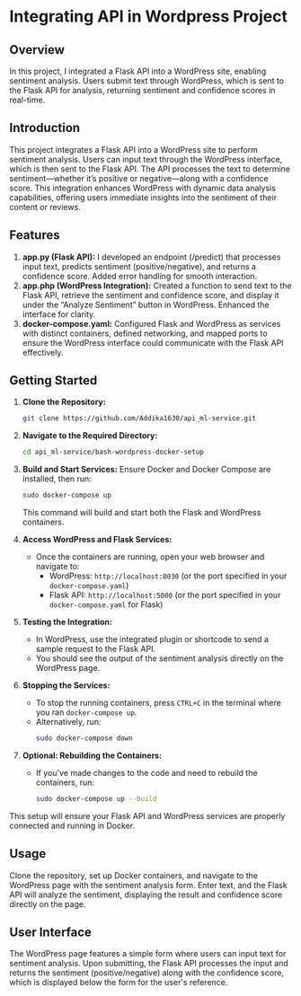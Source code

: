 <!DOCTYPE html>
<html>
<body>

  <h1>Integrating API in Wordpress Project</h1>

  <h2>Overview</h2>

  <p>In this project, I integrated a Flask API into a WordPress site, enabling sentiment analysis. Users submit text through WordPress, which is sent to the Flask API for analysis, returning sentiment and confidence scores in real-time.</p>

  <h2>Introduction</h2>

  <p>This project integrates a Flask API into a WordPress site to perform sentiment analysis. Users can input text through the WordPress interface, which is then sent to the Flask API. The API processes the text to determine sentiment—whether it’s positive or negative—along with a confidence score. This integration enhances WordPress with dynamic data analysis capabilities, offering users immediate insights into the sentiment of their content or reviews.</p>

  <h2>Features</h2>

  <ol>
    <li><strong>app.py (Flask API):</strong> I developed an endpoint (/predict) that processes input text, predicts sentiment (positive/negative), and returns a confidence score. Added error handling for smooth interaction.</li>
    <li><strong>app.php (WordPress Integration):</strong> Created a function to send text to the Flask API, retrieve the sentiment and confidence score, and display it under the “Analyze Sentiment” button in WordPress. Enhanced the interface for clarity.</li>
    <li><strong>docker-compose.yaml:</strong> Configured Flask and WordPress as services with distinct containers, defined networking, and mapped ports to ensure the WordPress interface could communicate with the Flask API effectively.</li>
  </ol>

  ## Getting Started

1. **Clone the Repository:**
    ```bash
    git clone https://github.com/Addika1630/api_ml-service.git
    ```

2. **Navigate to the Required Directory:**
    ```bash
    cd api_ml-service/bash-wordpress-docker-setup
    ```

3. **Build and Start Services:**
   Ensure Docker and Docker Compose are installed, then run:
    ```bash
    sudo docker-compose up
    ```
   This command will build and start both the Flask and WordPress containers.

4. **Access WordPress and Flask Services:**
   - Once the containers are running, open your web browser and navigate to:
      - WordPress: `http://localhost:8030` (or the port specified in your `docker-compose.yaml`)
      - Flask API: `http://localhost:5000` (or the port specified in your `docker-compose.yaml` for Flask)

5. **Testing the Integration:**
   - In WordPress, use the integrated plugin or shortcode to send a sample request to the Flask API.
   - You should see the output of the sentiment analysis directly on the WordPress page.

6. **Stopping the Services:**
   - To stop the running containers, press `CTRL+C` in the terminal where you ran `docker-compose up`.
   - Alternatively, run:
     ```bash
     sudo docker-compose down
     ```

7. **Optional: Rebuilding the Containers:**
   - If you've made changes to the code and need to rebuild the containers, run:
     ```bash
     sudo docker-compose up --build
     ```

This setup will ensure your Flask API and WordPress services are properly connected and running in Docker.


  <h2>Usage</h2>

  <p>Clone the repository, set up Docker containers, and navigate to the WordPress page with the sentiment analysis form. Enter text, and the Flask API will analyze the sentiment, displaying the result and confidence score directly on the page.</p>

  <h2>User Interface</h2>

  <p>The WordPress page features a simple form where users can input text for sentiment analysis. Upon submitting, the Flask API processes the input and returns the sentiment (positive/negative) along with the confidence score, which is displayed below the form for the user's reference.</p>

  

</body>

</html>

